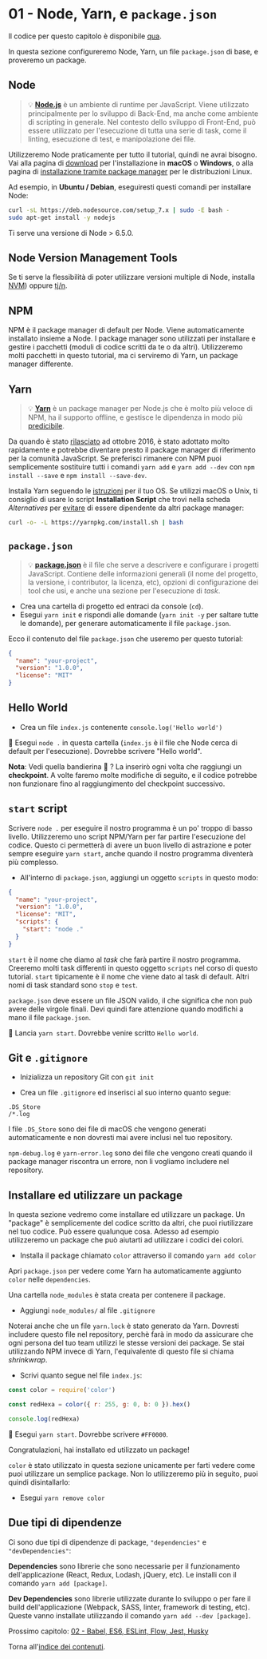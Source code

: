 # 01 - Node, Yarn, e `package.json`

Il codice per questo capitolo è disponibile [qua](https://github.com/verekia/js-stack-walkthrough/tree/master/01-node-yarn-package-json).

In questa sezione configureremo Node, Yarn, un file `package.json` di base, e proveremo un package.

## Node

> 💡 **[Node.js](https://nodejs.org/)** è un ambiente di runtime per JavaScript. Viene utilizzato principalmente per lo sviluppo di Back-End, ma anche come ambiente di scripting in generale. Nel contesto dello sviluppo di Front-End, può essere utilizzato per l'esecuzione di tutta una serie di task, come il linting, esecuzione di test, e manipolazione dei file.

Utilizzeremo Node praticamente per tutto il tutorial, quindi ne avrai bisogno. Vai alla pagina di [download](https://nodejs.org/en/download/current/) per l'installazione in **macOS** o **Windows**, o alla pagina di [installazione tramite package manager](https://nodejs.org/en/download/package-manager/) per le distribuzioni Linux.

Ad esempio, in **Ubuntu / Debian**, eseguiresti questi comandi per installare  Node:

```sh
curl -sL https://deb.nodesource.com/setup_7.x | sudo -E bash -
sudo apt-get install -y nodejs
```

Ti serve una versione di Node > 6.5.0.

## Node Version Management Tools

Se ti serve la flessibilità di poter utilizzare versioni multiple di Node, installa [NVM](https://github.com/creationix/nvm)) oppure [tj/n](https://github.com/tj/n).

## NPM

NPM è il package manager di default per Node. Viene automaticamente installato insieme a Node. I package manager sono utilizzati per installare e gestire i pacchetti (moduli di codice scritti da te o da altri). Utilizzeremo molti pacchetti in questo tutorial, ma ci serviremo di Yarn, un package manager differente.

## Yarn

> 💡 **[Yarn](https://yarnpkg.com/)** è un package manager per Node.js che è molto più veloce di NPM, ha il supporto offline, e gestisce le dipendenza in modo più [predicibile](https://yarnpkg.com/en/docs/yarn-lock).

Da quando è stato [rilasciato](https://code.facebook.com/posts/1840075619545360) ad ottobre 2016, è stato adottato molto rapidamente e potrebbe diventare presto il package manager di riferimento per la comunità JavaScript. Se preferisci rimanere con NPM puoi semplicemente sostituire tutti i comandi `yarn add` e `yarn add --dev` con `npm install --save` e `npm install --save-dev`.

Installa Yarn seguendo le [istruzioni](https://yarnpkg.com/en/docs/install) per il tuo OS. Se utilizzi macOS o Unix, ti consiglio di usare lo script **Installation Script** che trovi nella scheda *Alternatives* per [evitare](https://github.com/yarnpkg/yarn/issues/1505) di essere dipendente da altri package manager:

```sh
curl -o- -L https://yarnpkg.com/install.sh | bash
```

## `package.json`

> 💡 **[package.json](https://yarnpkg.com/en/docs/package-json)** è il file che serve a descrivere e configurare i progetti JavaScript. Contiene delle informazioni generali (il nome del progetto, la versione, i contributor, la licenza, etc), opzioni di configurazione dei tool che usi, e anche una sezione per l'esecuzione di *task*.

- Crea una cartella di progetto ed entraci da console (`cd`).
- Esegui `yarn init` e rispondi alle domande (`yarn init -y` per saltare tutte le domande), per generare automaticamente il file `package.json`.

Ecco il contenuto del file `package.json` che useremo per questo tutorial:

```json
{
  "name": "your-project",
  "version": "1.0.0",
  "license": "MIT"
}
```

## Hello World

- Crea un file `index.js` contenente `console.log('Hello world')`

🏁 Esegui `node .` in questa cartella (`index.js` è il file che Node cerca di default per l'esecuzione). Dovrebbe scrivere "Hello world".

**Nota**: Vedi quella bandierina 🏁 ? La inserirò ogni volta che raggiungi un **checkpoint**. A volte faremo molte modifiche di seguito, e il codice potrebbe non funzionare fino al raggiungimento del checkpoint successivo.

## `start` script

Scrivere `node .` per eseguire il nostro programma è un po' troppo di basso livello. Utilizzeremo uno script NPM/Yarn per far partire l'esecuzione del codice. Questo ci permetterà di avere un buon livello di astrazione e poter sempre eseguire `yarn start`, anche quando il nostro programma diventerà più complesso.

- All'interno di `package.json`, aggiungi un oggetto `scripts` in questo modo:

```json
{
  "name": "your-project",
  "version": "1.0.0",
  "license": "MIT",
  "scripts": {
    "start": "node ."
  }
}
```

`start` è il nome che diamo al *task* che farà partire il nostro programma. Creeremo molti task differenti in questo oggetto `scripts` nel corso di questo tutorial. `start` tipicamente è il nome che viene dato al task di default. Altri nomi di task standard sono `stop` e `test`.

`package.json` deve essere un file JSON valido, il che significa che non può avere delle virgole finali. Devi quindi fare attenzione quando modifichi a mano il file `package.json`.

🏁 Lancia `yarn start`. Dovrebbe venire scritto `Hello world`.

## Git e `.gitignore`

- Inizializza un repository Git con `git init`

- Crea un file `.gitignore` ed inserisci al suo interno quanto segue:

```gitignore
.DS_Store
/*.log
```

I file `.DS_Store` sono dei file di macOS che vengono generati automaticamente e non dovresti mai avere inclusi nel tuo repository.

`npm-debug.log` e `yarn-error.log` sono dei file che vengono creati quando il package manager riscontra un errore, non li vogliamo includere nel repository.

## Installare ed utilizzare un package

In questa sezione vedremo come installare ed utilizzare un package. Un "package" è semplicemente del codice scritto da altri, che puoi riutilizzare nel tuo codice. Può essere qualunque cosa. Adesso ad esempio utilizzeremo un package che può aiutarti ad utilizzare i codici dei colori.

- Installa il package chiamato `color` attraverso il comando `yarn add color`

Apri `package.json` per vedere come Yarn ha automaticamente aggiunto `color` nelle `dependencies`.

Una cartella `node_modules` è stata creata per contenere il package.

- Aggiungi `node_modules/` al file `.gitignore`

Noterai anche che un file `yarn.lock` è stato generato da Yarn. Dovresti includere questo file nel repository, perchè farà in modo da assicurare che ogni persona del tuo team utilizzi le stesse versioni dei package. Se stai utilizzando NPM invece di Yarn, l'equivalente di questo file si chiama *shrinkwrap*.

- Scrivi quanto segue nel file `index.js`:

```js
const color = require('color')

const redHexa = color({ r: 255, g: 0, b: 0 }).hex()

console.log(redHexa)
```

🏁 Esegui `yarn start`. Dovrebbe scrivere `#FF0000`.

Congratulazioni, hai installato ed utilizzato un package!

`color` è stato utilizzato in questa sezione unicamente per farti vedere come puoi utilizzare un semplice package. Non lo utilizzeremo più in seguito, puoi quindi disintallarlo:

- Esegui `yarn remove color`

## Due tipi di dipendenze

Ci sono due tipi di dipendenze di package, `"dependencies"` e `"devDependencies"`:

**Dependencies** sono librerie che sono necessarie per il funzionamento dell'applicazione (React, Redux, Lodash, jQuery, etc). Le installi con il comando `yarn add [package]`.

**Dev Dependencies** sono librerie utilizzate durante lo sviluppo o per fare il build dell'applicazione (Webpack, SASS, linter, framework di testing, etc). Queste vanno installate utilizzando il comando `yarn add --dev [package]`.

Prossimo capitolo: [02 - Babel, ES6, ESLint, Flow, Jest, Husky](02-babel-es6-eslint-flow-jest-husky.md#readme)

Torna all'[indice dei contenuti](https://github.com/fbertone/guida-javascript-moderno#indice-dei-contenuti).
